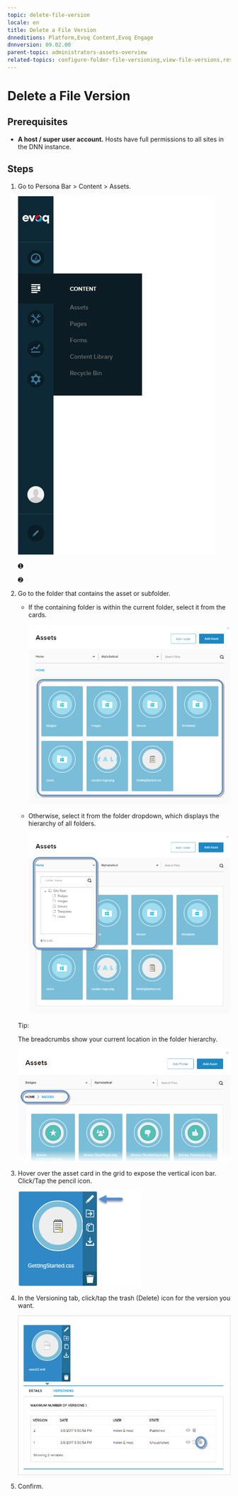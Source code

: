 ```yaml
---
topic: delete-file-version
locale: en
title: Delete a File Version
dnneditions: Platform,Evoq Content,Evoq Engage
dnnversion: 09.02.00
parent-topic: administrators-assets-overview
related-topics: configure-folder-file-versioning,view-file-versions,restore-file-version,page-file-versioning
---
```


# Delete a File Version

## Prerequisites

*   **A host / super user account.** Hosts have full permissions to all sites in the DNN instance.

## Steps

1.  Go to Persona Bar \> Content \> Assets.
    
    ![Persona Bar > Content > Assets](/images/scr-pbar-host-Content-E91.png)
    
    ➊
    
    ➋
    
2.  Go to the folder that contains the asset or subfolder.
    
    *   If the containing folder is within the current folder, select it from the cards.
        
          
        
        ![Assets grid](/images/scr-Assets-assetlist-grid-E90.png)
        
          
        
    *   Otherwise, select it from the folder dropdown, which displays the hierarchy of all folders.
        
          
        
        ![Folder selection](/images/scr-Assets-folderdropdown-E90.png)
        
          
        
    
    Tip:
    
    The breadcrumbs show your current location in the folder hierarchy.
    
      
    
    ![Breadcrumbs](/images/scr-Assets-breadcrumbs-E90.png)
    
      
    
3.  Hover over the asset card in the grid to expose the vertical icon bar. Click/Tap the pencil icon.
    
      
    
    ![Asset card iconbar - pencil](/images/scr-Assets-assetcard-iconbar-edit-E90.png)
    
      
    
4.  In the Versioning tab, click/tap the trash (Delete) icon for the version you want.
    
      
    
    ![Asset > Edit > Versioning — Delete](/images/scr-Assets-asset-edit-versioning-delete-E90.png)
    
      
    
5.  Confirm.